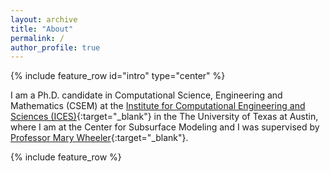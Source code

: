 ```yaml
---
layout: archive
title: "About"
permalink: /
author_profile: true
---
```


{% include feature_row id="intro" type="center" %}

I am a Ph.D. candidate in Computational Science, Engineering and Mathematics (CSEM) at 
the [Institute for Computational Engineering and Sciences (ICES)](https://www.ices.utexas.edu/){:target="_blank"}  in the The University of Texas at Austin, 
where I am at the Center for Subsurface Modeling and I was supervised by [Professor Mary Wheeler](http://users.ices.utexas.edu/~mfw/){:target="_blank"}.

{% include feature_row %}